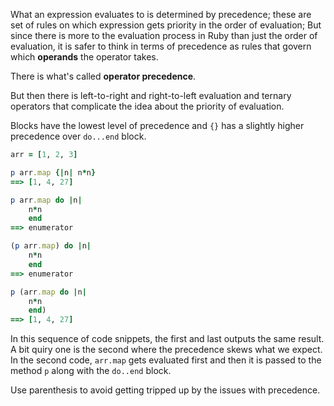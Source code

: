<!-- Precedencee -->

What an expression evaluates to is determined by precedence; these are set of rules on which expression gets priority in the order of evaluation;  But since there is more to the evaluation process in Ruby than just the order of evaluation, it is safer to think in terms of precedence as rules that govern which **operands** the operator takes.

There is what's called **operator precedence**.

But then there is left-to-right and right-to-left evaluation and ternary operators that complicate the idea about the priority of evaluation.

Blocks have the lowest level of precedence and `{}` has a slightly higher precedence over `do...end` block.

```ruby
arr = [1, 2, 3]

p arr.map {|n| n*n}
==> [1, 4, 27]

p arr.map do |n|
  	n*n
	end
==> enumerator

(p arr.map) do |n|
  	n*n
	end
==> enumerator

p (arr.map do |n|
  	n*n
	end)
==> [1, 4, 27]
```

In this sequence of code snippets, the first and last outputs the same result. A bit quiry one is the second where the precedence  skews what we expect. In the second code, `arr.map` gets evaluated first and then it is passed to the method `p` along with the `do..end` block.

Use parenthesis to avoid getting tripped up by the issues with precedence.